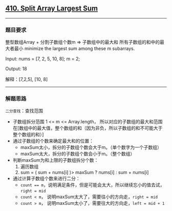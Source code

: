 ## [410. Split Array Largest Sum](https://leetcode.com/problems/split-array-largest-sum/description/)

---
### 题目要求
整型数组Array + 分割子数组个数m => 子数组中的最大和
所有子数组的和中的最大者最小 minimize the largest sum among these m subarrays.

Input: 
nums = [7, 2, 5, 10, 8];
m = 2;

Output:
18

解释：[7,2,5], [10, 8]

---
### 解题思路
`二分查找`：查找范围

- 子数组拆分范围 1 <=  m <= Array.length， 所以对应的子数组的最大和范围在[数组中的最大值，整个数组的和（因为非负，所以子数组的和不可能大于整个数组的和）]
- 通过子数组的个数来确定最大和的位置：
	- maxSum太小，拆分的子数组个数会大于m。（单个数字为一个子数组）
	- maxSum太大，拆分的子数组个数会小于m。（整个数组）
- 判断maxSum为和上限的子数组拆分个数：
	1. 遍历数组
	2. sum = ( sum + nums[i] )> maxSum ? nums[i] : sum + nums[i]
- 通过计算子数组个数来进行二分：
	- `count == m`，说明满足条件，但是可能会太大，所以继续忘小的值去试，`right = mid`
	- `count < m`， 说明maxSum太大了，需要往小的方向走，`right = mid`
	- `count > m`， 说明maxSum太小了，需要往大的方向走，`left = mid + 1`

